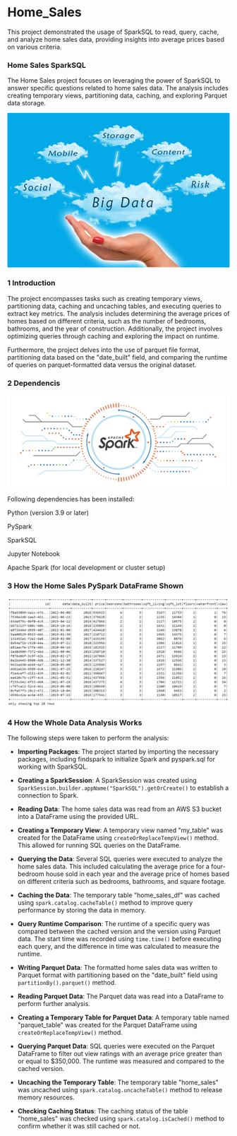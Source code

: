 # Home_Sales
 This project demonstrated the usage of SparkSQL to read, query, cache, and analyze home sales data, providing insights into average prices based on various criteria.



### Home Sales SparkSQL

The Home Sales project focuses on leveraging the power of SparkSQL to answer specific questions related to home sales data. The analysis includes creating temporary views, partitioning data, caching, and exploring Parquet data storage.


![Alt text](images/shutterstock_123746518.jpg)





### 1 Introduction 

The project encompasses tasks such as creating temporary views, partitioning data, caching and uncaching tables, and executing queries to extract key metrics. The analysis includes determining the average prices of homes based on different criteria, such as the number of bedrooms, bathrooms, and the year of construction. Additionally, the project involves optimizing queries through caching and exploring the impact on runtime.





Furthermore, the project delves into the use of parquet file format, partitioning data based on the "date_built" field, and comparing the runtime of queries on parquet-formatted data versus the original dataset. 

### 2 Dependencis

![Alt text](images/3_apache_spark.png)




Following dependencies has been installed:

Python (version 3.9 or later)

PySpark

SparkSQL

Jupyter Notebook

Apache Spark (for local development or cluster setup)

### 3 How the Home Sales PySpark DataFrame Shown


![Alt text](images/4_home_sales_df.png)


### 4 How the Whole Data Analysis Works 

The following steps were taken to perform the analysis:

- **Importing Packages**: The project started by importing the necessary packages, including findspark to initialize Spark and pyspark.sql for working with SparkSQL.

- **Creating a SparkSession**: A SparkSession was created using `SparkSession.builder.appName("SparkSQL").getOrCreate()` to establish a connection to Spark.

- **Reading Data**: The home sales data was read from an AWS S3 bucket into a DataFrame using the provided URL.

- **Creating a Temporary View**: A temporary view named "my_table" was created for the DataFrame using `createOrReplaceTempView()` method. This allowed for running SQL queries on the DataFrame.

- **Querying the Data**: Several SQL queries were executed to analyze the home sales data. This included calculating the average price for a four-bedroom house sold in each year and the average price of homes based on different criteria such as bedrooms, bathrooms, and square footage.

- **Caching the Data**: The temporary table "home_sales_df" was cached using `spark.catalog.cacheTable()` method to improve query performance by storing the data in memory.

- **Query Runtime Comparison**: The runtime of a specific query was compared between the cached version and the version using Parquet data. The start time was recorded using `time.time()` before executing each query, and the difference in time was calculated to measure the runtime.

- **Writing Parquet Data**: The formatted home sales data was written to Parquet format with partitioning based on the "date_built" field using `partitionBy().parquet()` method.

- **Reading Parquet Data**: The Parquet data was read into a DataFrame to perform further analysis.

- **Creating a Temporary Table for Parquet Data**: A temporary table named "parquet_table" was created for the Parquet DataFrame using `createOrReplaceTempView()` method.

- **Querying Parquet Data**: SQL queries were executed on the Parquet DataFrame to filter out view ratings with an average price greater than or equal to $350,000. The runtime was measured and compared to the cached version.

- **Uncaching the Temporary Table**: The temporary table "home_sales" was uncached using `spark.catalog.uncacheTable()` method to release memory resources.

- **Checking Caching Status**: The caching status of the table "home_sales" was checked using `spark.catalog.isCached()` method to confirm whether it was still cached or not.




